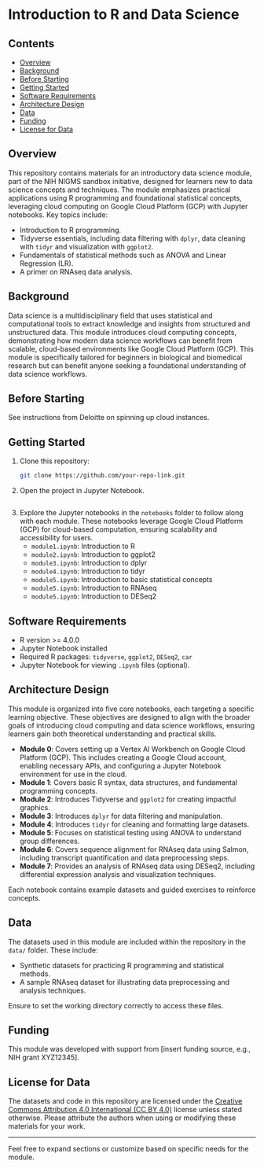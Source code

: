 # Introduction to R and Data Science

## **Contents**

- [Overview](#overview)
- [Background](#background)
- [Before Starting](#before-starting)
- [Getting Started](#getting-started)
- [Software Requirements](#software-requirements)
- [Architecture Design](#architecture-design)
- [Data](#data)
- [Funding](#funding)
- [License for Data](#license-for-data)

## **Overview**

This repository contains materials for an introductory data science module, part of the NIH NIGMS sandbox initiative, designed for learners new to data science concepts and techniques. The module emphasizes practical applications using R programming and foundational statistical concepts, leveraging cloud computing on Google Cloud Platform (GCP) with Jupyter notebooks. Key topics include:

- Introduction to R programming.
- Tidyverse essentials, including data filtering with `dplyr`, data cleaning with `tidyr` and visualization with `ggplot2`.
- Fundamentals of statistical methods such as ANOVA and Linear Regression (LR).
- A primer on RNAseq data analysis.

## **Background**

Data science is a multidisciplinary field that uses statistical and computational tools to extract knowledge and insights from structured and unstructured data. This module introduces cloud computing concepts, demonstrating how modern data science workflows can benefit from scalable, cloud-based environments like Google Cloud Platform (GCP). This module is specifically tailored for beginners in biological and biomedical research but can benefit anyone seeking a foundational understanding of data science workflows.

## **Before Starting**

See instructions from Deloitte on spinning up cloud instances.

## **Getting Started**

1. Clone this repository:
   ```bash
   git clone https://github.com/your-repo-link.git
   ```
2. Open the project in Jupyter Notebook.
   ```
3. Explore the Jupyter notebooks in the `notebooks` folder to follow along with each module. These notebooks leverage Google Cloud Platform (GCP) for cloud-based computation, ensuring scalability and accessibility for users.
   - `module1.ipynb`: Introduction to R
   - `module2.ipynb`: Introduction to ggplot2
   - `module3.ipynb`: Introduction to dplyr
   - `module4.ipynb`: Introduction to tidyr
   - `module5.ipynb`: Introduction to basic statistical concepts
   - `module5.ipynb`: Introduction to RNAseq
   - `module5.ipynb`: Introduction to DESeq2

## **Software Requirements**

- R version >= 4.0.0
- Jupyter Notebook installed
- Required R packages: `tidyverse`, `ggplot2`, `DESeq2`, `car`
- Jupyter Notebook for viewing `.ipynb` files (optional).

## **Architecture Design**

This module is organized into five core notebooks, each targeting a specific learning objective. These objectives are designed to align with the broader goals of introducing cloud computing and data science workflows, ensuring learners gain both theoretical understanding and practical skills.

- **Module 0**: Covers setting up a Vertex AI Workbench on Google Cloud Platform (GCP). This includes creating a Google Cloud account, enabling necessary APIs, and configuring a Jupyter Notebook environment for use in the cloud.
- **Module 1**: Covers basic R syntax, data structures, and fundamental programming concepts.
- **Module 2**: Introduces Tidyverse and `ggplot2` for creating impactful graphics.
- **Module 3**: Introduces `dplyr` for data filtering and manipulation. 
- **Module 4**: Introduces  `tidyr` for cleaning and formatting large datasets.
- **Module 5**: Focuses on statistical testing using ANOVA to understand group differences.
- **Module 6**: Covers sequence alignment for RNAseq data using Salmon, including transcript quantification and data preprocessing steps.
- **Module 7**: Provides an analysis of RNAseq data using DESeq2, including differential expression analysis and visualization techniques.

Each notebook contains example datasets and guided exercises to reinforce concepts.

## **Data**

The datasets used in this module are included within the repository in the `data/` folder. These include:

- Synthetic datasets for practicing R programming and statistical methods.
- A sample RNAseq dataset for illustrating data preprocessing and analysis techniques.

Ensure to set the working directory correctly to access these files.

## **Funding**

This module was developed with support from [insert funding source, e.g., NIH grant XYZ12345].

## **License for Data**

The datasets and code in this repository are licensed under the [Creative Commons Attribution 4.0 International (CC BY 4.0)](https://creativecommons.org/licenses/by/4.0/) license unless stated otherwise. Please attribute the authors when using or modifying these materials for your work.

---

Feel free to expand sections or customize based on specific needs for the module.


